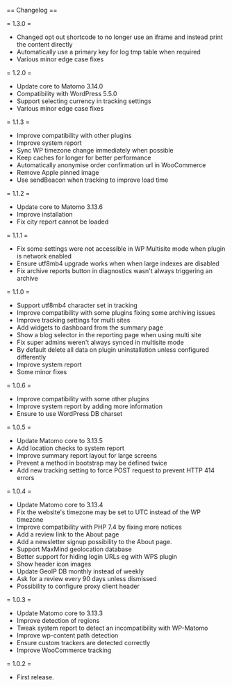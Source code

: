 == Changelog ==

= 1.3.0 =
* Changed opt out shortcode to no longer use an iframe and instead print the content directly
* Automatically use a primary key for log tmp table when required
* Various minor edge case fixes

= 1.2.0 =
* Update core to Matomo 3.14.0
* Compatibility with WordPress 5.5.0
* Support selecting currency in tracking settings
* Various minor edge case fixes

= 1.1.3 =
* Improve compatibility with other plugins
* Improve system report
* Sync WP timezone change immediately when possible
* Keep caches for longer for better performance
* Automatically anonymise order confirmation url in WooCommerce
* Remove Apple pinned image
* Use sendBeacon when tracking to improve load time

= 1.1.2 =
* Update core to Matomo 3.13.6
* Improve installation
* Fix city report cannot be loaded

= 1.1.1 =
* Fix some settings were not accessible in WP Multisite mode when plugin is network enabled
* Ensure utf8mb4 upgrade works when when large indexes are disabled
* Fix archive reports button in diagnostics wasn't always triggering an archive

= 1.1.0 =
* Support utf8mb4 character set in tracking
* Improve compatibility with some plugins fixing some archiving issues
* Improve tracking settings for multi sites
* Add widgets to dashboard from the summary page
* Show a blog selector in the reporting page when using multi site
* Fix super admins weren't always synced in multisite mode
* By default delete all data on plugin uninstallation unless configured differently
* Improve system report
* Some minor fixes

= 1.0.6 =
* Improve compatibility with some other plugins
* Improve system report by adding more information
* Ensure to use WordPress DB charset

= 1.0.5 =
* Update Matomo core to 3.13.5
* Add location checks to system report
* Improve summary report layout for large screens
* Prevent a method in bootstrap may be defined twice
* Add new tracking setting to force POST request to prevent HTTP 414 errors

= 1.0.4 =
* Update Matomo core to 3.13.4
* Fix the website's timezone may be set to UTC instead of the WP timezone
* Improve compatibility with PHP 7.4 by fixing more notices
* Add a review link to the About page
* Add a newsletter signup possibility to the About page.
* Support MaxMind geolocation database
* Better support for hiding login URLs eg with WPS plugin
* Show header icon images
* Update GeoIP DB monthly instead of weekly
* Ask for a review every 90 days unless dismissed
* Possibility to configure proxy client header

= 1.0.3 =
* Update Matomo core to 3.13.3
* Improve detection of regions
* Tweak system report to detect an incompatibility with WP-Matomo
* Improve wp-content path detection
* Ensure custom trackers are detected correctly
* Improve WooCommerce tracking

= 1.0.2 =
* First release.
